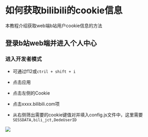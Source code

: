 # 如何获取bilibili的cookie信息

本教程介绍获取web端b站用户cookie信息的方法

## 登录b站web端并进入个人中心

### 进入开发者模式

- 可通过f12或`ctril + shift + i`
- 点击应用

- 点击左侧的Cookie
- 点击xxxx.bilibili.com项
- 从右侧筛出需要的cookie键值对并填入config.js文件中，这里需要`SESSDATA,bili_jct,DedeUserID`

![](https://huanghedidi-img-repository.oss-cn-shenzhen.aliyuncs.com/20220702140120.png)